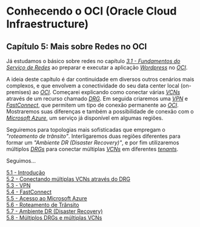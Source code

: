 # Conhecendo o OCI (Oracle Cloud Infraestructure)

## Capítulo 5: Mais sobre Redes no OCI

Já estudamos o básico sobre redes no capítulo _[3.1 - Fundamentos do Serviço de Redes](https://github.com/daniel-armbrust/oci-book/blob/main/chapter-3/3-1_fundamentos-redes.md)_ ao preparar e executar a aplicação _[Wordpress](https://pt.wikipedia.org/wiki/WordPress)_ no _[OCI](https://www.oracle.com/cloud/)_. 

A ideia deste capítulo é dar continuidade em diversos outros cenários mais complexos, e que envolvem a conectividade do seu data center local (on-premises) ao _[OCI](https://www.oracle.com/cloud/)_. Começarei explicando como conectar várias _[VCNs](https://docs.oracle.com/pt-br/iaas/Content/Network/Tasks/managingVCNs_topic-Overview_of_VCNs_and_Subnets.htm)_ através de um recurso chamado _[DRG](https://docs.oracle.com/pt-br/iaas/Content/Network/Tasks/managingDRGs.htm)_. Em seguida criaremos uma _[VPN](https://pt.wikipedia.org/wiki/Rede_privada_virtual)_ e _[FastConnect](https://docs.oracle.com/pt-br/iaas/Content/Network/Concepts/fastconnect.htm)_, que permitem um tipo de conexão permanente ao _[OCI](https://www.oracle.com/cloud/)_. Mostraremos suas diferenças e também a possibilidade de conexão com o _[Microsoft Azure](https://docs.oracle.com/pt-br/iaas/Content/Network/Concepts/azure.htm)_, um serviço já disponível em algumas regiões.

Seguiremos para topologias mais sofisticadas que empregam o _"roteamento de trânsito"_. Interligaremos duas regiões diferentes para formar um _"Ambiente DR (Disaster Recovery)"_, e por fim utilizaremos múltiplos _[DRGs](https://docs.oracle.com/pt-br/iaas/Content/Network/Tasks/managingDRGs.htm)_ para conectar múltiplas _[VCNs](https://docs.oracle.com/pt-br/iaas/Content/Network/Tasks/managingVCNs_topic-Overview_of_VCNs_and_Subnets.htm)_ em diferentes _[tenants](https://docs.oracle.com/pt-br/iaas/Content/Identity/Tasks/managingtenancy.htm)_.

Seguimos...

[5.1 - Introdução](https://github.com/daniel-armbrust/oci-book/blob/main/chapter-5/5-1_mais-sobre-redes-introducao.md) <br>
[5.2 - Conectando múltiplas VCNs através do DRG](https://github.com/daniel-armbrust/oci-book/blob/main/chapter-5/5-2_mais-sobre-redes-multiplas-vcn-drg.md) <br>
[5.3 - VPN](https://github.com/daniel-armbrust/oci-book/blob/main/chapter-5/5-3_mais-sobre-redes-vpn.md) <br>
[5.4 - FastConnect](https://github.com/daniel-armbrust/oci-book/blob/main/chapter-5/5-4_mais-sobre-redes-fastconnect.md) <br>
[5.5 - Acesso ao Microsoft Azure](https://github.com/daniel-armbrust/oci-book/blob/main/chapter-5/5-5_mais-sobre-redes-msazure.md) <br>
[5.6 - Roteamento de Trânsito](https://github.com/daniel-armbrust/oci-book/blob/main/chapter-5/5-6_mais-sobre-redes-roteamento-transito.md) <br>
[5.7 - Ambiente DR (Disaster Recovery)](https://github.com/daniel-armbrust/oci-book/blob/main/chapter-5/5-7_mais-sobre-redes-ambiente-dr.md) <br>
[5.8 - Múltiplos DRGs e múltiplas VCNs](https://github.com/daniel-armbrust/oci-book/blob/main/chapter-5/5-8_mais-sobre-redes-multiplos-drgs-multiplos-vcns.md) <br>